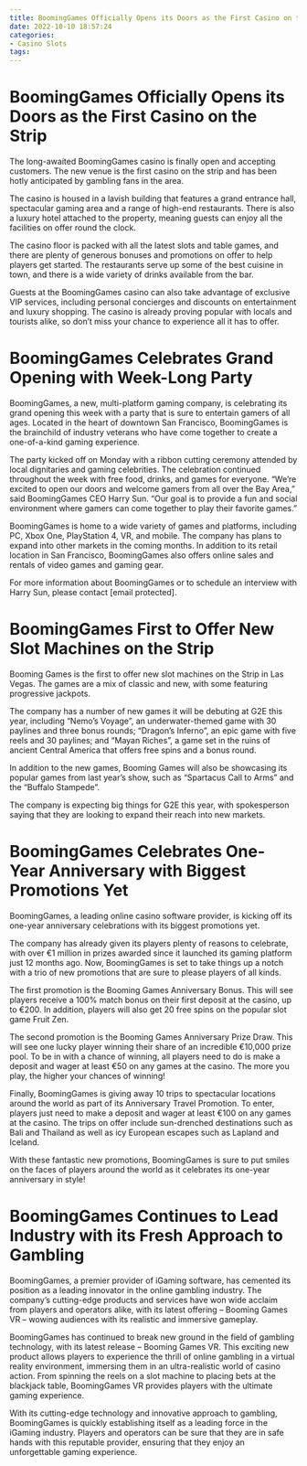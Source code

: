 ```yaml
---
title: BoomingGames Officially Opens its Doors as the First Casino on the Strip
date: 2022-10-10 18:57:24
categories:
- Casino Slots
tags:
---
```



#  BoomingGames Officially Opens its Doors as the First Casino on the Strip

The long-awaited BoomingGames casino is finally open and accepting customers. The new venue is the first casino on the strip and has been hotly anticipated by gambling fans in the area.

The casino is housed in a lavish building that features a grand entrance hall, spectacular gaming area and a range of high-end restaurants. There is also a luxury hotel attached to the property, meaning guests can enjoy all the facilities on offer round the clock.

The casino floor is packed with all the latest slots and table games, and there are plenty of generous bonuses and promotions on offer to help players get started. The restaurants serve up some of the best cuisine in town, and there is a wide variety of drinks available from the bar.

Guests at the BoomingGames casino can also take advantage of exclusive VIP services, including personal concierges and discounts on entertainment and luxury shopping. The casino is already proving popular with locals and tourists alike, so don’t miss your chance to experience all it has to offer.

#  BoomingGames Celebrates Grand Opening with Week-Long Party

BoomingGames, a new, multi-platform gaming company, is celebrating its grand opening this week with a party that is sure to entertain gamers of all ages. Located in the heart of downtown San Francisco, BoomingGames is the brainchild of industry veterans who have come together to create a one-of-a-kind gaming experience.

The party kicked off on Monday with a ribbon cutting ceremony attended by local dignitaries and gaming celebrities. The celebration continued throughout the week with free food, drinks, and games for everyone. “We’re excited to open our doors and welcome gamers from all over the Bay Area,” said BoomingGames CEO Harry Sun. “Our goal is to provide a fun and social environment where gamers can come together to play their favorite games.”

BoomingGames is home to a wide variety of games and platforms, including PC, Xbox One, PlayStation 4, VR, and mobile. The company has plans to expand into other markets in the coming months. In addition to its retail location in San Francisco, BoomingGames also offers online sales and rentals of video games and gaming gear.

For more information about BoomingGames or to schedule an interview with Harry Sun, please contact [email protected].

#  BoomingGames First to Offer New Slot Machines on the Strip

Booming Games is the first to offer new slot machines on the Strip in Las Vegas. The games are a mix of classic and new, with some featuring progressive jackpots.

The company has a number of new games it will be debuting at G2E this year, including “Nemo’s Voyage”, an underwater-themed game with 30 paylines and three bonus rounds; “Dragon’s Inferno”, an epic game with five reels and 30 paylines; and “Mayan Riches”, a game set in the ruins of ancient Central America that offers free spins and a bonus round.

In addition to the new games, Booming Games will also be showcasing its popular games from last year’s show, such as “Spartacus Call to Arms” and the “Buffalo Stampede”.

The company is expecting big things for G2E this year, with spokesperson saying that they are looking to expand their reach into new markets.

#  BoomingGames Celebrates One-Year Anniversary with Biggest Promotions Yet

BoomingGames, a leading online casino software provider, is kicking off its one-year anniversary celebrations with its biggest promotions yet.

The company has already given its players plenty of reasons to celebrate, with over €1 million in prizes awarded since it launched its gaming platform just 12 months ago. Now, BoomingGames is set to take things up a notch with a trio of new promotions that are sure to please players of all kinds.

The first promotion is the Booming Games Anniversary Bonus. This will see players receive a 100% match bonus on their first deposit at the casino, up to €200. In addition, players will also get 20 free spins on the popular slot game Fruit Zen.

The second promotion is the Booming Games Anniversary Prize Draw. This will see one lucky player winning their share of an incredible €10,000 prize pool. To be in with a chance of winning, all players need to do is make a deposit and wager at least €50 on any games at the casino. The more you play, the higher your chances of winning!

Finally, BoomingGames is giving away 10 trips to spectacular locations around the world as part of its Anniversary Travel Promotion. To enter, players just need to make a deposit and wager at least €100 on any games at the casino. The trips on offer include sun-drenched destinations such as Bali and Thailand as well as icy European escapes such as Lapland and Iceland.

With these fantastic new promotions, BoomingGames is sure to put smiles on the faces of players around the world as it celebrates its one-year anniversary in style!

#  BoomingGames Continues to Lead Industry with its Fresh Approach to Gambling

BoomingGames, a premier provider of iGaming software, has cemented its position as a leading innovator in the online gambling industry. The company’s cutting-edge products and services have won wide acclaim from players and operators alike, with its latest offering – Booming Games VR – wowing audiences with its realistic and immersive gameplay.

BoomingGames has continued to break new ground in the field of gambling technology, with its latest release – Booming Games VR. This exciting new product allows players to experience the thrill of online gambling in a virtual reality environment, immersing them in an ultra-realistic world of casino action. From spinning the reels on a slot machine to placing bets at the blackjack table, BoomingGames VR provides players with the ultimate gaming experience.

With its cutting-edge technology and innovative approach to gambling, BoomingGames is quickly establishing itself as a leading force in the iGaming industry. Players and operators can be sure that they are in safe hands with this reputable provider, ensuring that they enjoy an unforgettable gaming experience.